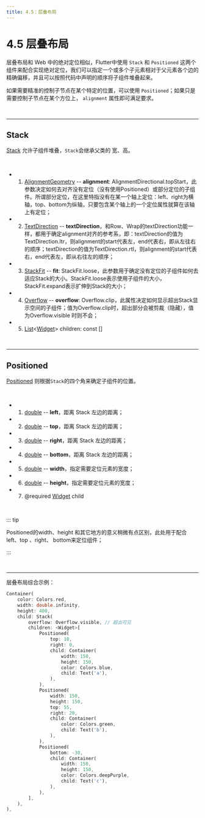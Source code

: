 ```yaml
---
title: 4.5：层叠布局
---
```


# 4.5 层叠布局

层叠布局和 Web 中的绝对定位相似，Flutter中使用 `Stack` 和 `Positioned` 这两个组件来配合实现绝对定位，我们可以指定一个或多个子元素相对于父元素各个边的精确偏移，并且可以按照代码中声明的顺序将子组件堆叠起来。

如果需要精准的控制子节点在某个特定的位置，可以使用 `Positioned`；如果只是需要控制子节点在某个方位上， `alignment` 属性即可满足要求。

<br>

---

## Stack

[Stack](https://api.flutter.dev/flutter/widgets/Stack-class.html) 允许子组件堆叠，`Stack`会继承父类的 宽、高。

<br>

*   1.  [AlignmentGeometry](https://api.flutter.dev/flutter/painting/AlignmentGeometry-class.html) -- **alignment**: AlignmentDirectional.topStart，此参数决定如何去对齐没有定位（没有使用Positioned）或部分定位的子组件。所谓部分定位，在这里特指没有在某一个轴上定位：left、right为横轴，top、bottom为纵轴，只要包含某个轴上的一个定位属性就算在该轴上有定位；

*   2.  [TextDirection](https://api.flutter.dev/flutter/dart-ui/TextDirection-class.html) -- **textDirection**，和Row、Wrap的textDirection功能一样，都用于确定alignment对齐的参考系，即：textDirection的值为TextDirection.ltr，则alignment的start代表左，end代表右，即从左往右的顺序；textDirection的值为TextDirection.rtl，则alignment的start代表右，end代表左，即从右往左的顺序；

*   3.  [StackFit](https://api.flutter.dev/flutter/rendering/StackFit-class.html) -- **fit**: StackFit.loose，此参数用于确定没有定位的子组件如何去适应Stack的大小。StackFit.loose表示使用子组件的大小，StackFit.expand表示扩伸到Stack的大小；

*   4.  [Overflow](https://api.flutter.dev/flutter/rendering/Overflow-class.html) -- **overflow**: Overflow.clip，此属性决定如何显示超出Stack显示空间的子组件；值为Overflow.clip时，超出部分会被剪裁（隐藏），值为Overflow.visible 时则不会；

*   5.  [List](https://api.flutter.dev/flutter/dart-core/List-class.html)\<[Widget](https://api.flutter.dev/flutter/widgets/Widget-class.html)\> children: const []

<br>

---

## Positioned

[Positioned](https://api.flutter.dev/flutter/widgets/Positioned-class.html) 则根据`Stack`的四个角来确定子组件的位置。

<br>

*   1.   [double](https://api.flutter.dev/flutter/dart-core/double-class.html) -- **left**，距离 Stack 左边的距离；

*   2.   [double](https://api.flutter.dev/flutter/dart-core/double-class.html) -- **top**，距离 Stack 左边的距离；

*   3.   [double](https://api.flutter.dev/flutter/dart-core/double-class.html) -- **right**，距离 Stack 左边的距离；

*   4.   [double](https://api.flutter.dev/flutter/dart-core/double-class.html) -- **bottom**，距离 Stack 左边的距离；

*   5.   [double](https://api.flutter.dev/flutter/dart-core/double-class.html) -- **width**，指定需要定位元素的宽度；

*   6.   [double](https://api.flutter.dev/flutter/dart-core/double-class.html) -- **height**，指定需要定位元素的宽度；

*   7.   @required [Widget](https://api.flutter.dev/flutter/widgets/Widget-class.html) child 

<br>

::: tip

Positioned的width、height 和其它地方的意义稍微有点区别，此处用于配合left、top 、right、 bottom来定位组件；

:::

<br>

---

层叠布局综合示例：

```dart
Container(
    color: Colors.red,
    width: double.infinity,
    height: 400,
    child: Stack(
        overflow: Overflow.visible, // 超出可见
        children: <Widget>[
            Positioned(
                top: 10,
                right: 0,
                child: Container(
                    width: 150,
                    height: 150,
                    color: Colors.blue,
                    child: Text('a'),
                ),
            ),
            Positioned(
                width: 150,
                height: 150,
                top: 55,
                right: 20,
                child: Container(
                    color: Colors.green,
                    child: Text('b'),
                ),
            ),
            Positioned(
                bottom: -30,
                child: Container(
                    width: 150,
                    height: 150,
                    color: Colors.deepPurple,
                    child: Text('c'),
                ),
            ),
        ],
    ),
),
```



